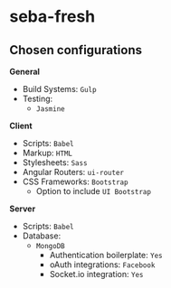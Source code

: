 # seba-fresh

## Chosen configurations

**General**

* Build Systems: `Gulp`
* Testing: 
  * `Jasmine`

**Client**

* Scripts: `Babel`
* Markup:  `HTML`
* Stylesheets: `Sass`
* Angular Routers: `ui-router`
* CSS Frameworks: `Bootstrap`
  * Option to include `UI Bootstrap`

**Server**

* Scripts: `Babel`
* Database:
  * `MongoDB`
    * Authentication boilerplate: `Yes`
    * oAuth integrations: `Facebook`
    * Socket.io integration: `Yes`
